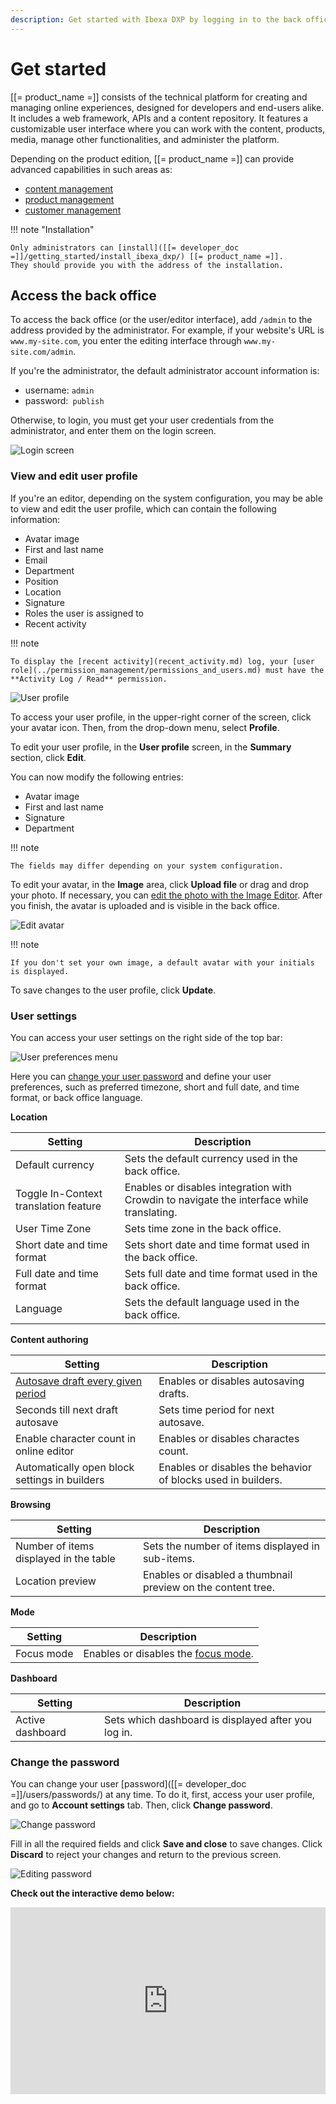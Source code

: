 ```yaml
---
description: Get started with Ibexa DXP by logging in to the back office.
---
```


# Get started

[[= product_name =]] consists of the technical platform for creating and managing
online experiences, designed for developers and end-users alike.
It includes a web framework, APIs and a content repository.
It features a customizable user interface where you can work with the content, products, media, manage other functionalities, and administer the platform.

Depending on the product edition, [[= product_name =]] can provide advanced capabilities in such areas as:

- [content management](content_management.md)
- [product management](pim.md)
- [customer management](customer_management.md)

!!! note "Installation"

    Only administrators can [install]([[= developer_doc =]]/getting_started/install_ibexa_dxp/) [[= product_name =]].
    They should provide you with the address of the installation.

## Access the back office

To access the back office (or the user/editor interface), add `/admin` to the address provided by the administrator.
For example, if your website's URL is `www.my-site.com`, you enter the editing interface through `www.my-site.com/admin`.

If you're the administrator, the default administrator account information is:

- username: `admin`
- password:` publish`

Otherwise, to login, you must get your user credentials from the administrator, and enter them on the login screen.

![Login screen](img/login_form.png "Login screen")

### View and edit user profile

If you're an editor, depending on the system configuration, you may be able to view and edit the user profile, which can contain the following information:

- Avatar image
- First and last name
- Email
- Department
- Position
- Location
- Signature
- Roles the user is assigned to
- Recent activity

!!! note

    To display the [recent activity](recent_activity.md) log, your [user role](../permission_management/permissions_and_users.md) must have the **Activity Log / Read** permission.

![User profile](img/user_profile_preview.png "User profile")

To access your user profile, in the upper-right corner of the screen, click your avatar icon.
Then, from the drop-down menu, select **Profile**.

To edit your user profile, in the **User profile** screen, in the **Summary** section, click **Edit**.

You can now modify the following entries:

- Avatar image
- First and last name
- Signature
- Department

!!! note

    The fields may differ depending on your system configuration.

To edit your avatar, in the **Image** area, click **Upload file** or drag and drop your photo.
If necessary, you can [edit the photo with the Image Editor](edit_images.md).
After you finish, the avatar is uploaded and is visible in the back office.

![Edit avatar](img/user_profile_avatar.png "Edit avatar")

!!! note

    If you don't set your own image, a default avatar with your initials is displayed.

To save changes to the user profile, click **Update**.

### User settings

You can access your user settings on the right side of the top bar:

![User preferences menu](img/user_preferences.png)

Here you can [change your user password](get_started.md#change-the-password) and define your user preferences, such as preferred timezone, short and full date, and time format, or back office language.

**Location**

|Setting|Description|
--------|-----------|
|Default currency|Sets the default currency used in the back office.|
|Toggle In-Context translation feature|Enables or disables integration with Crowdin to navigate the interface while translating.|
|User Time Zone|Sets time zone in the back office.|
|Short date and time format|Sets short date and time format used in the back office.|
|Full date and time format|Sets full date and time format used in the back office.|
|Language|Sets the default language used in the back office.|


**Content authoring**

|Setting|Description|
--------|-----------|
|[Autosave draft every given period](../content_management/content_versions.md/#autosave)|Enables or disables autosaving drafts.|
|Seconds till next draft autosave|Sets time period for next autosave.|
|Enable character count in online editor|Enables or disables charactes count.|
|Automatically open block settings in builders|Enables or disables the behavior of blocks used in builders.|

**Browsing**

|Setting|Description|
--------|-----------|
|Number of items displayed in the table|Sets the number of items displayed in sub-items.|
|Location preview|Enables or disabled a thumbnail preview on the content tree.|

**Mode**

|Setting|Description|
--------|-----------|
|Focus mode|Enables or disables the [focus mode](discover_ui.md#focus-mode).|

**Dashboard**

|Setting|Description|
--------|-----------|
|Active dashboard|Sets which dashboard is displayed after you log in.|

### Change the password

You can change your user [password]([[= developer_doc =]]/users/passwords/) at any time.
To do it, first, access your user profile, and go to **Account settings** tab.
Then, click **Change password**.

![Change password](img/change_password.png "Change password")

Fill in all the required fields and click **Save and close** to save changes.
Click **Discard** to reject your changes and return to the previous screen.

![Editing password](img/editing_password.png "Editing password")

**Check out the interactive demo below:**

<!--ARCADE EMBED START--><div style="position: relative; padding-bottom: calc(51.27314814814815% + 41px); height: 0; width: 100%;"><iframe src="https://demo.arcade.software/hmXfcsazcGSJbHzOpKAx?embed&embed_mobile=tab&embed_desktop=inline&show_copy_link=true" title="Log in, navigate to the user profile, and change the password" frameborder="0" loading="lazy" webkitallowfullscreen mozallowfullscreen allowfullscreen allow="clipboard-write" style="position: absolute; top: 0; left: 0; width: 100%; height: 100%; color-scheme: light;" ></iframe></div><!--ARCADE EMBED END-->